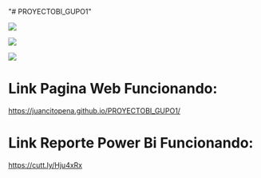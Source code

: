"# PROYECTOBI_GUPO1" 

![](imagenes/portada3.png)

![](imagenes/portada3.png)

![](imagenes/portada3.png)

# Link Pagina Web Funcionando:

https://juancitopena.github.io/PROYECTOBI_GUPO1/


# Link Reporte Power Bi Funcionando:

https://cutt.ly/Hju4xRx
